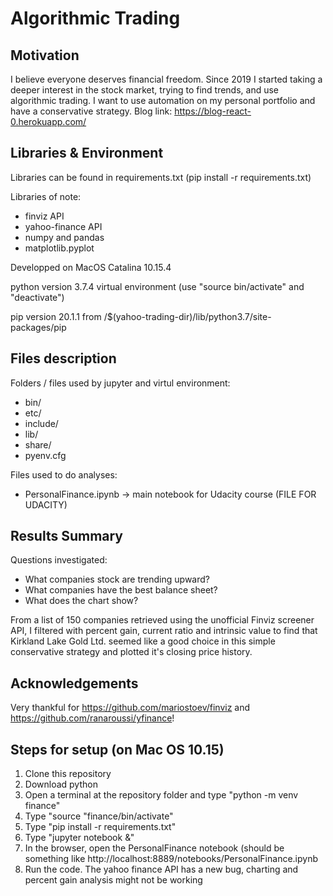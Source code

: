 # Algorithmic Trading

## Motivation

I believe everyone deserves financial freedom. Since 2019 I started taking a deeper interest in the stock market, trying to find trends, and use algorithmic trading. I want to use automation on my personal portfolio and have a conservative strategy. Blog link: https://blog-react-0.herokuapp.com/ 

## Libraries & Environment

Libraries can be found in requirements.txt (pip install -r requirements.txt)

Libraries of note:
- finviz API
- yahoo-finance API
- numpy and pandas
- matplotlib.pyplot

Developped on MacOS Catalina 10.15.4

python version 3.7.4 virtual environment (use "source bin/activate" and "deactivate")

pip version 20.1.1 from /$(yahoo-trading-dir)/lib/python3.7/site-packages/pip

## Files description

Folders / files used by jupyter and virtul environment:

- bin/
- etc/
- include/
- lib/
- share/
- pyenv.cfg

Files used to do analyses:

- PersonalFinance.ipynb -> main notebook for Udacity course (FILE FOR UDACITY)

## Results Summary

Questions investigated:
- What companies stock are trending upward?
- What companies have the best balance sheet?
- What does the chart show?

From a list of 150 companies retrieved using the unofficial Finviz screener API, I filtered with percent gain, current ratio and intrinsic value to find that Kirkland Lake Gold Ltd. seemed like a good choice in this simple conservative strategy and plotted it's closing price history.

## Acknowledgements

Very thankful for https://github.com/mariostoev/finviz and https://github.com/ranaroussi/yfinance!

## Steps for setup (on Mac OS 10.15)

1. Clone this repository
3. Download python
4. Open a terminal at the repository folder and type "python -m venv finance" 
5. Type "source "finance/bin/activate"
6. Type "pip install -r requirements.txt"
7. Type "jupyter notebook &"
8. In the browser, open the PersonalFinance notebook (should be something like http://localhost:8889/notebooks/PersonalFinance.ipynb
9. Run the code. The yahoo finance API has a new bug, charting and percent gain analysis might not be working
